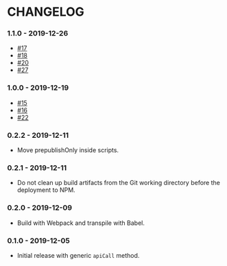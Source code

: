 # CHANGELOG

### 1.1.0 - 2019-12-26

- [#17](https://github.com/workast/workast-sdk-js/issues/17)
- [#18](https://github.com/workast/workast-sdk-js/issues/18)
- [#20](https://github.com/workast/workast-sdk-js/issues/20)
- [#27](https://github.com/workast/workast-sdk-js/issues/27)

### 1.0.0 - 2019-12-19

- [#15](https://github.com/workast/workast-sdk-js/issues/15)
- [#16](https://github.com/workast/workast-sdk-js/issues/16)
- [#22](https://github.com/workast/workast-sdk-js/issues/22)

### 0.2.2 - 2019-12-11

- Move prepublishOnly inside scripts.

### 0.2.1 - 2019-12-11

- Do not clean up build artifacts from the Git working directory before the deployment to NPM.

### 0.2.0 - 2019-12-09

- Build with Webpack and transpile with Babel.

### 0.1.0 - 2019-12-05

- Initial release with generic `apiCall` method.